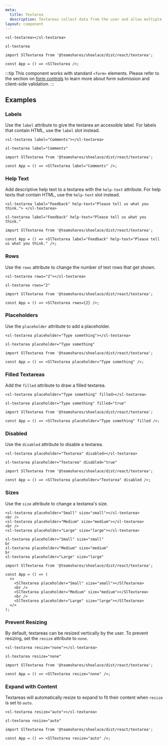 ```yaml
---
meta:
  title: Textarea
  description: Textareas collect data from the user and allow multiple lines of text.
layout: component
---
```


```html:preview
<sl-textarea></sl-textarea>
```

```pug slim
sl-textarea
```

```jsx:react
import SlTextarea from '@teamshares/shoelace/dist/react/textarea';

const App = () => <SlTextarea />;
```

:::tip
This component works with standard `<form>` elements. Please refer to the section on [form controls](/getting-started/form-controls) to learn more about form submission and client-side validation.
:::

## Examples

### Labels

Use the `label` attribute to give the textarea an accessible label. For labels that contain HTML, use the `label` slot instead.

```html:preview
<sl-textarea label="Comments"></sl-textarea>
```

```pug slim
sl-textarea label="Comments"
```

```jsx:react
import SlTextarea from '@teamshares/shoelace/dist/react/textarea';

const App = () => <SlTextarea label="Comments" />;
```

### Help Text

Add descriptive help text to a textarea with the `help-text` attribute. For help texts that contain HTML, use the `help-text` slot instead.

```html:preview
<sl-textarea label="Feedback" help-text="Please tell us what you think."> </sl-textarea>
```

```pug slim
sl-textarea label="Feedback" help-text="Please tell us what you think."
```

```jsx:react
import SlTextarea from '@teamshares/shoelace/dist/react/textarea';

const App = () => <SlTextarea label="Feedback" help-text="Please tell us what you think." />;
```

### Rows

Use the `rows` attribute to change the number of text rows that get shown.

```html:preview
<sl-textarea rows="2"></sl-textarea>
```

```pug slim
sl-textarea rows="2"
```

```jsx:react
import SlTextarea from '@teamshares/shoelace/dist/react/textarea';

const App = () => <SlTextarea rows={2} />;
```

### Placeholders

Use the `placeholder` attribute to add a placeholder.

```html:preview
<sl-textarea placeholder="Type something"></sl-textarea>
```

```pug slim
sl-textarea placeholder="Type something"
```

```jsx:react
import SlTextarea from '@teamshares/shoelace/dist/react/textarea';

const App = () => <SlTextarea placeholder="Type something" />;
```

### Filled Textareas

Add the `filled` attribute to draw a filled textarea.

```html:preview
<sl-textarea placeholder="Type something" filled></sl-textarea>
```

```pug slim
sl-textarea placeholder="Type something" filled="true"
```

```jsx:react
import SlTextarea from '@teamshares/shoelace/dist/react/textarea';

const App = () => <SlTextarea placeholder="Type something" filled />;
```

### Disabled

Use the `disabled` attribute to disable a textarea.

```html:preview
<sl-textarea placeholder="Textarea" disabled></sl-textarea>
```

```pug slim
sl-textarea placeholder="Textarea" disabled="true"
```

```jsx:react
import SlTextarea from '@teamshares/shoelace/dist/react/textarea';

const App = () => <SlTextarea placeholder="Textarea" disabled />;
```

### Sizes

Use the `size` attribute to change a textarea's size.

```html:preview
<sl-textarea placeholder="Small" size="small"></sl-textarea>
<br />
<sl-textarea placeholder="Medium" size="medium"></sl-textarea>
<br />
<sl-textarea placeholder="Large" size="large"></sl-textarea>
```

```pug slim
sl-textarea placeholder="Small" size="small"
br
sl-textarea placeholder="Medium" size="medium"
br
sl-textarea placeholder="Large" size="large"
```

```jsx:react
import SlTextarea from '@teamshares/shoelace/dist/react/textarea';

const App = () => (
  <>
    <SlTextarea placeholder="Small" size="small"></SlTextarea>
    <br />
    <SlTextarea placeholder="Medium" size="medium"></SlTextarea>
    <br />
    <SlTextarea placeholder="Large" size="large"></SlTextarea>
  </>
);
```

### Prevent Resizing

By default, textareas can be resized vertically by the user. To prevent resizing, set the `resize` attribute to `none`.

```html:preview
<sl-textarea resize="none"></sl-textarea>
```

```pug slim
sl-textarea resize="none"
```

```jsx:react
import SlTextarea from '@teamshares/shoelace/dist/react/textarea';

const App = () => <SlTextarea resize="none" />;
```

### Expand with Content

Textareas will automatically resize to expand to fit their content when `resize` is set to `auto`.

```html:preview
<sl-textarea resize="auto"></sl-textarea>
```

```pug slim
sl-textarea resize="auto"
```

```jsx:react
import SlTextarea from '@teamshares/shoelace/dist/react/textarea';

const App = () => <SlTextarea resize="auto" />;
```
